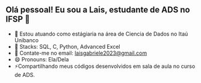 ## Olá pessoal! Eu sou a Lais, estudante de ADS no IFSP 👋

- 🔭 Estou atuando como estágiaria na área de Ciencia de Dados no Itaú Unibanco
- 🌱 Stacks: SQL, C, Python, Advanced Excel
- 💬 Contate-me no email: laisgabriele2023@gmail.com
- 😄 Pronouns: Ela/Dela
- ⚡Compartilhando meus códigos desenvolvidos em sala de aula no curso de ADS.

